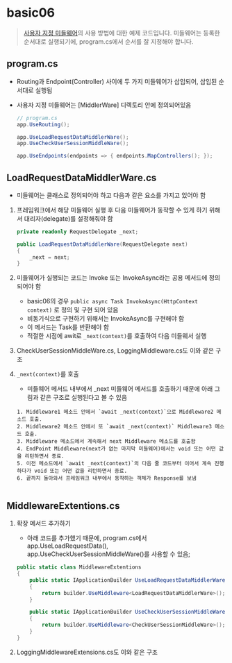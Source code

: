 # basic06

> [사용자 지정 미들웨어](https://learn.microsoft.com/ko-kr/aspnet/core/fundamentals/middleware/write?view=aspnetcore-7.0)의 사용 방법에 대한 예제 코드입니다. 미들웨어는 등록한 순서대로 실행되기에, program.cs에서 순서를 잘 지정해야 합니다.

## program.cs

* Routing과 Endpoint(Controller) 사이에 두 가지 미들웨어가 삽입되어, 삽입된 순서대로 실행됨
*   사용자 지정 미들웨어는 \[MiddlerWare] 디렉토리 안에 정의되어있음

    ```C#
    // program.cs
    app.UseRouting();

    app.UseLoadRequestDataMiddlerWare();
    app.UseCheckUserSessionMiddleWare();

    app.UseEndpoints(endpoints => { endpoints.MapControllers(); });
    ```

## LoadRequestDataMiddlerWare.cs

* 미들웨어는 클래스로 정의되어야 하고 다음과 같은 요소를 가지고 있어야 함

1.  프레임워크에서 해당 미들웨어 실행 후 다음 미들웨어가 동작할 수 있게 하기 위해서 대리자(delegate)를 설정해줘야 함

    ```C#
    private readonly RequestDelegate _next;

    public LoadRequestDataMiddlerWare(RequestDelegate next)
    {
        _next = next;
    }
    ```
2. 미들웨어가 실행되는 코드는 Invoke 또는 InvokeAsync라는 공용 메서드에 정의 되어야 함
   * basic06의 경우 `public async Task InvokeAsync(HttpContext context)` 로 정의 및 구현 되어 있음
   * 비동기식으로 구현하기 위해서는 InvokeAsync를 구현해야 함
   * 이 메서드는 Task를 반환해야 함
   * 적절한 시점에 awit로 `_next(context)`를 호출하여 다음 미들웨서 실행
3. CheckUserSessionMiddleWare.cs, LoggingMiddleware.cs도 이와 같은 구조
4.  `_next(context)`를 호출

    * 미들웨어 메서드 내부에서 \_next 미들웨어 메서드를 호출하기 때문에 아래 그림과 같은 구조로 실행된다고 볼 수 있음

    ```
    1. Middleware1 메소드 안에서 `await _next(context)`으로 Middleware2 메소드 호출. 
    2. Middleware2 메소드 안에서 또 `await _next(context)` Middleware3 메소드 호출.
    3. Middleware 메소드에서 계속해서 next Middleware 메소드를 호출함
    4. EndPoint Middleware(next가 없는 마지막 미들웨어)에서는 void 또는 어떤 값을 리턴하면서 종료.
    5. 이전 메소드에서 `await _next(context)`의 다음 줄 코드부터 이어서 계속 진행하다가 void 또는 어떤 값을 리턴하면서 종료.
    6. 끝까지 돌아와서 프레임워크 내부에서 동작하는 객체가 Response를 보냄
    ```



    <figure><img src="../NETCore/media/Middleware_WebApplication.png" alt=""><figcaption></figcaption></figure>

## MiddlewareExtentions.cs

1.  확장 메서드 추가하기

    * 아래 코드를 추가했기 때문에, program.cs에서 app.UseLoadRequestData(), app.UseCheckUserSessionMiddleWare()를 사용할 수 있음;

    ```C#
    public static class MiddlewareExtentions
    {           
        public static IApplicationBuilder UseLoadRequestDataMiddlerWare(this IApplicationBuilder builder)
        {
            return builder.UseMiddleware<LoadRequestDataMiddlerWare>();
        }

        public static IApplicationBuilder UseCheckUserSessionMiddleWare(this IApplicationBuilder builder)
        {
            return builder.UseMiddleware<CheckUserSessionMiddleWare>();
        }  
    }
    ```
2. LoggingMiddlewareExtensions.cs도 이와 같은 구조
